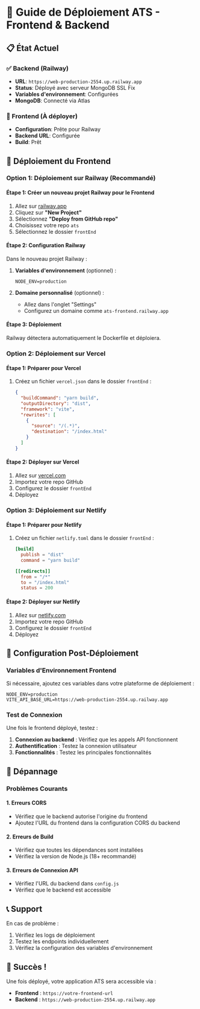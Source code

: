 # 🚀 Guide de Déploiement ATS - Frontend & Backend

## 📋 État Actuel

### ✅ Backend (Railway)
- **URL**: `https://web-production-2554.up.railway.app`
- **Status**: Déployé avec serveur MongoDB SSL Fix
- **Variables d'environnement**: Configurées
- **MongoDB**: Connecté via Atlas

### 🔄 Frontend (À déployer)
- **Configuration**: Prête pour Railway
- **Backend URL**: Configurée
- **Build**: Prêt

## 🎯 Déploiement du Frontend

### Option 1: Déploiement sur Railway (Recommandé)

#### Étape 1: Créer un nouveau projet Railway pour le Frontend

1. Allez sur [railway.app](https://railway.app)
2. Cliquez sur **"New Project"**
3. Sélectionnez **"Deploy from GitHub repo"**
4. Choisissez votre repo `ats`
5. Sélectionnez le dossier `frontEnd`

#### Étape 2: Configuration Railway

Dans le nouveau projet Railway :

1. **Variables d'environnement** (optionnel) :
   ```env
   NODE_ENV=production
   ```

2. **Domaine personnalisé** (optionnel) :
   - Allez dans l'onglet "Settings"
   - Configurez un domaine comme `ats-frontend.railway.app`

#### Étape 3: Déploiement

Railway détectera automatiquement le Dockerfile et déploiera.

### Option 2: Déploiement sur Vercel

#### Étape 1: Préparer pour Vercel

1. Créez un fichier `vercel.json` dans le dossier `frontEnd` :
   ```json
   {
     "buildCommand": "yarn build",
     "outputDirectory": "dist",
     "framework": "vite",
     "rewrites": [
       {
         "source": "/(.*)",
         "destination": "/index.html"
       }
     ]
   }
   ```

#### Étape 2: Déployer sur Vercel

1. Allez sur [vercel.com](https://vercel.com)
2. Importez votre repo GitHub
3. Configurez le dossier `frontEnd`
4. Déployez

### Option 3: Déploiement sur Netlify

#### Étape 1: Préparer pour Netlify

1. Créez un fichier `netlify.toml` dans le dossier `frontEnd` :
   ```toml
   [build]
     publish = "dist"
     command = "yarn build"

   [[redirects]]
     from = "/*"
     to = "/index.html"
     status = 200
   ```

#### Étape 2: Déployer sur Netlify

1. Allez sur [netlify.com](https://netlify.com)
2. Importez votre repo GitHub
3. Configurez le dossier `frontEnd`
4. Déployez

## 🔧 Configuration Post-Déploiement

### Variables d'Environnement Frontend

Si nécessaire, ajoutez ces variables dans votre plateforme de déploiement :

```env
NODE_ENV=production
VITE_API_BASE_URL=https://web-production-2554.up.railway.app
```

### Test de Connexion

Une fois le frontend déployé, testez :

1. **Connexion au backend** : Vérifiez que les appels API fonctionnent
2. **Authentification** : Testez la connexion utilisateur
3. **Fonctionnalités** : Testez les principales fonctionnalités

## 🐛 Dépannage

### Problèmes Courants

#### 1. Erreurs CORS
- Vérifiez que le backend autorise l'origine du frontend
- Ajoutez l'URL du frontend dans la configuration CORS du backend

#### 2. Erreurs de Build
- Vérifiez que toutes les dépendances sont installées
- Vérifiez la version de Node.js (18+ recommandé)

#### 3. Erreurs de Connexion API
- Vérifiez l'URL du backend dans `config.js`
- Vérifiez que le backend est accessible

## 📞 Support

En cas de problème :
1. Vérifiez les logs de déploiement
2. Testez les endpoints individuellement
3. Vérifiez la configuration des variables d'environnement

## 🎉 Succès !

Une fois déployé, votre application ATS sera accessible via :
- **Frontend** : `https://votre-frontend-url`
- **Backend** : `https://web-production-2554.up.railway.app` 